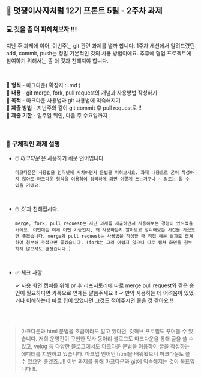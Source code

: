 ## 🦁 멋쟁이사자처럼 12기 프론트 5팀 - 2주차 과제

### 💻 깃을 좀 더 파헤쳐보자 !!!

지난 주 과제에 이어, 이번주는 git 관련 과제를 낼까 합니다. 1주차 세션에서 알려드렸던 add, commit, push는 정말 기본적인 깃의 사용 방법이에요. 추후에 협업 프로젝트에 참여하기 위해서는 좀 더 깃과 친해져야 합니다.   

<br>

  🦁 **형식** - 마크다운( 확장자 : .md )   
  🦁 **내용** - git merge, fork, pull request의 개념과 사용방법 작성하기   
  🦁 **목적** - 마크다운 사용법과 git 사용법에 익숙해지기   
  🦁 **제출 방법** - 지난주와 같이 git commit 후 pull request로 !!   
  🦁 **제출 기한** - 일주일 뒤인, 다음 주 수요일까지  

<br>

### 💫 구체적인 과제 설명
* 🖱️ *마크다운* 은 사용하기 쉬운 언어입니다.
  
    <pre><code>마크다운은 사용법을 인터넷에 서치하면서 문법을 익혀보세요. 과제 내용으로 굳이 작성하지 않아도 마크다운 형식을 이용하여 정리하게 되면 이렇게 쓰는거구나 ~ 정도는 알 수 있을 거에요.</code></pre>
    

<br>

* 🖱️ *깃* 과 친해집시다. 

    <pre><code>merge, fork, pull request는 지난 과제를 제출하면서 사용해보는 경험이 있으셨을 거에요. 이번에는 이게 어떤 기능인지, 왜 사용하는지 알아보고 정리해보는 시간을 가졌으면 좋겠습니다. merge와 pull request는 사용법을 작성할 때 직접 해본 결과도 캡쳐하여 첨부해 주셨으면 좋겠습니다. (fork는 그리 어렵지 않으니 따로 캡쳐 화면을 첨부하지 않으셔도 괜찮습니다.)</code></pre>

<br>

* ✅ 체크 사항   
  
    ✓ 사용 화면 캡쳐를 위해 pr  후 리포지토리에 따로 merge pull request와 같은 승인이 필요하다면 카톡으로 언제든 말씀주세요 !!
    ✓ 만약 사용하는 데 어려움이 있었거나 이해하는데 따로 팁이 있었다면 그것도 적어주시면 좋을 것 같아요 !!   
     
<br>
<br>

> 마크다운과 html 문법을 조금이라도 알고 있다면, 깃허브 프로필도 꾸며볼 수 있습니다. 저희 운영진이 구현한 멋사 동아리 블로그도 마크다운을 통해 글을 쓸 수 있고, velog 등 다양한 블로그에서도 마크다운 문법을 이용하여 글을 작성하는 에디터를 지원하고 있습니다. 마크업 언어인 html을 배워봤으니 마크다운도 쓸 수 있으면 좋겠죠...!! 이번 과제를 통해 마크다운과 git에 익숙해지는 것이 목표입니다 !!.